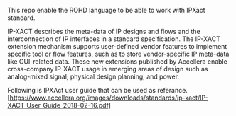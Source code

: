 
This repo enable the ROHD language to be able to work with IPXact standard.

IP-XACT describes the meta-data of IP designs and flows and the interconnection of IP interfaces in a standard specification. The IP-XACT extension mechanism supports user-defined vendor features to implement specific tool or flow features, such as to store vendor-specific IP meta-data like GUI-related data. These new extensions published by Accellera enable cross-company IP-XACT usage in emerging areas of design such as analog-mixed signal; physical design planning; and power.


Following is IPXAct user guide that can be used as referance.
[https://www.accellera.org/images/downloads/standards/ip-xact/IP-XACT_User_Guide_2018-02-16.pdf]







